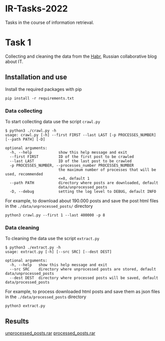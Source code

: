 # IR-Tasks-2022
Tasks in the course of information retrieval.

# Task 1
Collecting and cleaning the data from the [Habr](https://habr.com/ru/all/), Russian collaborative blog about IT.

## Installation and use

Install the required packages with pip
```
pip install -r requirements.txt
```
### Data collecting
To start collecting data use the script `crawl.py`
```console
$ python3 ./crawl.py -h
usage: crawl.py [-h] --first FIRST --last LAST [-p PROCESSES_NUMBER] [--path PATH] [-D]

optional arguments:
  -h, --help            show this help message and exit
  --first FIRST         ID of the first post to be crawled
  --last LAST           ID of the last post to be crawled
  -p PROCESSES_NUMBER, --processes_number PROCESSES_NUMBER
                        the maximum number of processes that will be used, recommended
                        <=8, default 1
  --path PATH           directory where posts are downloaded, default
                        data/unprocessed_posts
  -D, --debug           setting the log level to DEBUG, default INFO

```
For example, to download about 190.000 posts and save the post html files in the `./data/unprocessed_posts/` directory
```
python3 crawl.py --first 1 --last 400000 -p 8
```
### Data cleaning
To cleaning the data use the script `extract.py`
```console
$ python3 ./extract.py -h
usage: extract.py [-h] [--src SRC] [--dest DEST]

optional arguments:
  -h, --help   show this help message and exit
  --src SRC    directory where unprocessed posts are stored, default data/unprocessed_posts
  --dest DEST  directory where processed posts will be saved, default data/processed_posts

```
For example, to process downloaded html posts and save them as json files in the `./data/processed_posts` directory
```
python3 extract.py
```

## Results
[unprocessed_posts.rar](https://drive.google.com/file/d/1EsUOWZJOSDIGzN_ciKl5X4G4fLB9QfN3/view?usp=sharing)
[processed_posts.rar](https://drive.google.com/file/d/1k8sYZW9tiqtZ2zpwrRLxOaAxhXyH2iLD/view?usp=sharing)
